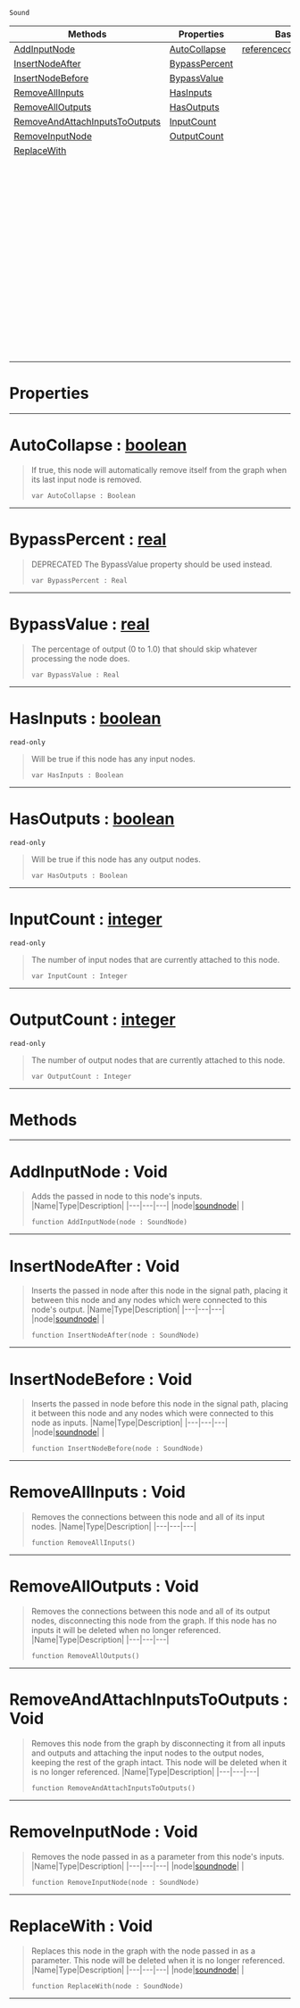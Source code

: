  `Sound`

|Methods|Properties|Base Classes|Derived Classes|
|---|---|---|---|
|[ AddInputNode](soundnode.md#addinputnode-void)|[ AutoCollapse](soundnode.md#autocollapse-zilch-engine)|[referencecountedeventobject](referencecountedeventobject.md)|[additivesynthnode](additivesynthnode.md)|
|[ InsertNodeAfter](soundnode.md#insertnodeafter-void)|[ BypassPercent](soundnode.md#bypasspercent-zilch-engin)| |[addnoisenode](addnoisenode.md)|
|[ InsertNodeBefore](soundnode.md#insertnodebefore-void)|[ BypassValue](soundnode.md#bypassvalue-zilch-engine)| |[bandpassnode](bandpassnode.md)|
|[ RemoveAllInputs](soundnode.md#removeallinputs-void)|[ HasInputs](soundnode.md#hasinputs-zilch-engine-do)| |[chorusnode](chorusnode.md)|
|[ RemoveAllOutputs](soundnode.md#removealloutputs-void)|[ HasOutputs](soundnode.md#hasoutputs-zilch-engine-d)| |[compressornode](compressornode.md)|
|[ RemoveAndAttachInputsToOutputs](soundnode.md#removeandattachinputstoo)|[ InputCount](soundnode.md#inputcount-zilch-engine-d)| |[customaudionode](customaudionode.md)|
|[ RemoveInputNode](soundnode.md#removeinputnode-void)|[ OutputCount](soundnode.md#outputcount-zilch-engine)| |[delaynode](delaynode.md)|
|[ ReplaceWith](soundnode.md#replacewith-void)| | |[equalizernode](equalizernode.md)|
| | | |[expandernode](expandernode.md)|
| | | |[flangernode](flangernode.md)|
| | | |[generatedwavenode](generatedwavenode.md)|
| | | |[granularsynthnode](granularsynthnode.md)|
| | | |[highpassnode](highpassnode.md)|
| | | |[lowpassnode](lowpassnode.md)|
| | | |[microphoneinputnode](microphoneinputnode.md)|
| | | |[modulationnode](modulationnode.md)|
| | | |[panningnode](panningnode.md)|
| | | |[pitchnode](pitchnode.md)|
| | | |[recordingnode](recordingnode.md)|
| | | |[reverbnode](reverbnode.md)|
| | | |[saveaudionode](saveaudionode.md)|
| | | |[volumenode](volumenode.md)|


 #  Properties


---  
 #  AutoCollapse : [boolean](../nada_base_types/boolean.md)

> If true, this node will automatically remove itself from the graph when its last input node is removed.
> ```TS:Nada
> var AutoCollapse : Boolean


---  
 #  BypassPercent : [real](../nada_base_types/real.md)

> DEPRECATED The BypassValue property should be used instead.
> ```TS:Nada
> var BypassPercent : Real


---  
 #  BypassValue : [real](../nada_base_types/real.md)

> The percentage of output (0 to 1.0) that should skip whatever processing the node does.
> ```TS:Nada
> var BypassValue : Real


---  
 #  HasInputs : [boolean](../nada_base_types/boolean.md)

 `read-only`

> Will be true if this node has any input nodes.
> ```TS:Nada
> var HasInputs : Boolean


---  
 #  HasOutputs : [boolean](../nada_base_types/boolean.md)

 `read-only`

> Will be true if this node has any output nodes.
> ```TS:Nada
> var HasOutputs : Boolean


---  
 #  InputCount : [integer](../nada_base_types/integer.md)

 `read-only`

> The number of input nodes that are currently attached to this node.
> ```TS:Nada
> var InputCount : Integer


---  
 #  OutputCount : [integer](../nada_base_types/integer.md)

 `read-only`

> The number of output nodes that are currently attached to this node.
> ```TS:Nada
> var OutputCount : Integer


---  
 #  Methods


---  
 #  AddInputNode : Void

> Adds the passed in node to this node's inputs.
> |Name|Type|Description|
> |---|---|---|
> |node|[soundnode](soundnode.md)| |
> ```TS:Nada
> function AddInputNode(node : SoundNode)
> ``` 


---  
 #  InsertNodeAfter : Void

> Inserts the passed in node after this node in the signal path, placing it between this node and any nodes which were connected to this node's output.
> |Name|Type|Description|
> |---|---|---|
> |node|[soundnode](soundnode.md)| |
> ```TS:Nada
> function InsertNodeAfter(node : SoundNode)
> ``` 


---  
 #  InsertNodeBefore : Void

> Inserts the passed in node before this node in the signal path, placing it between this node and any nodes which were connected to this node as inputs.
> |Name|Type|Description|
> |---|---|---|
> |node|[soundnode](soundnode.md)| |
> ```TS:Nada
> function InsertNodeBefore(node : SoundNode)
> ``` 


---  
 #  RemoveAllInputs : Void

> Removes the connections between this node and all of its input nodes.
> |Name|Type|Description|
> |---|---|---|
> ```TS:Nada
> function RemoveAllInputs()
> ``` 


---  
 #  RemoveAllOutputs : Void

> Removes the connections between this node and all of its output nodes, disconnecting this node from the graph. If this node has no inputs it will be deleted when no longer referenced.
> |Name|Type|Description|
> |---|---|---|
> ```TS:Nada
> function RemoveAllOutputs()
> ``` 


---  
 #  RemoveAndAttachInputsToOutputs : Void

> Removes this node from the graph by disconnecting it from all inputs and outputs and attaching the input nodes to the output nodes, keeping the rest of the graph intact. This node will be deleted when it is no longer referenced.
> |Name|Type|Description|
> |---|---|---|
> ```TS:Nada
> function RemoveAndAttachInputsToOutputs()
> ``` 


---  
 #  RemoveInputNode : Void

> Removes the node passed in as a parameter from this node's inputs.
> |Name|Type|Description|
> |---|---|---|
> |node|[soundnode](soundnode.md)| |
> ```TS:Nada
> function RemoveInputNode(node : SoundNode)
> ``` 


---  
 #  ReplaceWith : Void

> Replaces this node in the graph with the node passed in as a parameter. This node will be deleted when it is no longer referenced.
> |Name|Type|Description|
> |---|---|---|
> |node|[soundnode](soundnode.md)| |
> ```TS:Nada
> function ReplaceWith(node : SoundNode)
> ``` 


---  
 

 